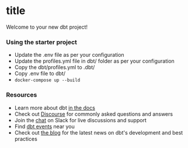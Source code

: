 # title

Welcome to your new dbt project!

### Using the starter project

- Update the .env file as per your configuration
- Update the profiles.yml file in dbt/ folder as per your configuration
- Copy the dbt/profiles.yml to .dbt/ 
- Copy .env file to dbt/
- `docker-compose up --build`

### Resources

- Learn more about dbt [in the docs](https://docs.getdbt.com/docs/introduction)
- Check out [Discourse](https://discourse.getdbt.com/) for commonly asked questions and answers
- Join the [chat](http://slack.getdbt.com/) on Slack for live discussions and support
- Find [dbt events](https://events.getdbt.com) near you
- Check out [the blog](https://blog.getdbt.com/) for the latest news on dbt's development and best practices
